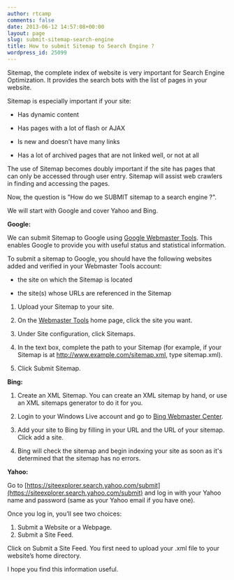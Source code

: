 ```yaml
---
author: rtcamp
comments: false
date: 2013-06-12 14:57:08+00:00
layout: page
slug: submit-sitemap-search-engine
title: How to submit Sitemap to Search Engine ?
wordpress_id: 25099
---
```


Sitemap, the complete index of website is very important for Search Engine Optimization. It provides the search bots with the list of pages in your website.

Sitemap is especially important if your site:



	
  * Has dynamic content

	
  * Has pages with a lot of flash or AJAX

	
  * Is new and doesn’t have many links

	
  * Has a lot of archived pages that are not linked well, or not at all


The use of Sitemap becomes doubly important if the site has pages that can only be accessed through user entry. Sitemap will assist web crawlers in finding and accessing the pages.

Now, the question is "How do we SUBMIT sitemap to a search engine ?".

We will start with Google and cover Yahoo and Bing.

**Google:**

We can submit Sitemap to Google using [Google Webmaster Tools](http://www.google.com/webmasters/tools/). This enables Google to provide you with useful status and statistical information.

To submit a sitemap to Google, you should have the following websites added and verified in your Webmaster Tools account:



	
  * the site on which the Sitemap is located

	
  * the site(s) whose URLs are referenced in the Sitemap



	
  1. Upload your Sitemap to your site.

	
  2. On the [Webmaster Tools](https://www.google.com/webmasters/tools/) home page, click the site you want.

	
  3. Under Site configuration, click Sitemaps.

	
  4. In the text box, complete the path to your Sitemap (for example, if your Sitemap is at http://www.example.com/sitemap.xml, type sitemap.xml).

	
  5. Click Submit Sitemap.


**Bing:**



	
  1. Create an XML Sitemap. You can create an XML sitemap by hand, or use an XML sitemaps generator to do it for you.

	
  2. Login to your Windows Live account and go to [Bing Webmaster Center](http://www.bing.com/webmaster).

	
  3. Add your site to Bing by filling in your URL and the URL of your sitemap. Click add a site.

	
  4. Bing will check the sitemap and begin indexing your site as soon as it's determined that the sitemap has no errors.


**Yahoo:**

Go to [https://siteexplorer.search.yahoo.com/submit](https://siteexplorer.search.yahoo.com/submit) and log in with your Yahoo name and password (same as your Yahoo email if you have one).

Once you log in, you’ll see two choices:
1) Submit a Website or a Webpage.
2) Submit a Site Feed.

Click on Submit a Site Feed. You first need to upload your .xml file to your website’s home directory.

I hope you find this information useful.
